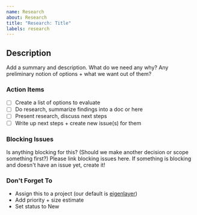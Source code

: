```yaml
---
name: Research
about: Research
title: "Research: Title"
labels: research
---
```


## Description

Add a summary and description. What do we need any why? Any preliminary notion of options + what we want out of them?

### Action Items

- [ ] Create a list of options to evaluate
- [ ] Do research, summarize findings into a doc or here
- [ ] Present research, discuss next steps
- [ ] Write up next steps + create new issue(s) for them

### Blocking Issues

Is anything blocking for this? (Should we make another decision or scope something first?)
Please link blocking issues here. If something is blocking and doesn't have an issue yet, create it!

### Don't Forget To

- Assign this to a project (our default is [eigenlayer](https://github.com/orgs/Layr-Labs/projects/3/))
- Add priority + size estimate
- Set status to New
